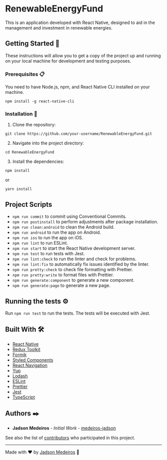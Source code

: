 # RenewableEnergyFund

This is an application developed with React Native, designed to aid in the management and investment in renewable energies.

## Getting Started 🚀

These instructions will allow you to get a copy of the project up and running on your local machine for development and testing purposes.

### Prerequisites 📋

You need to have Node.js, npm, and React Native CLI installed on your machine.

```
npm install -g react-native-cli
```

### Installation 🔧

1. Clone the repository:

```
git clone https://github.com/your-username/RenewableEnergyFund.git
```

2. Navigate into the project directory:

```
cd RenewableEnergyFund
```

3. Install the dependencies:

```
npm install
```

or

```
yarn install
```

## Project Scripts

- `npm run commit` to commit using Conventional Commits.
- `npm run postinstall` to perform adjustments after package installation.
- `npm run clean:android` to clean the Android build.
- `npm run android` to run the app on Android.
- `npm run ios` to run the app on iOS.
- `npm run lint` to run ESLint.
- `npm run start` to start the React Native development server.
- `npm run test` to run tests with Jest.
- `npm run lint:check` to run the linter and check for problems.
- `npm run lint:fix` to automatically fix issues identified by the linter.
- `npm run pretty:check` to check file formatting with Prettier.
- `npm run pretty:write` to format files with Prettier.
- `npm run generate:component` to generate a new component.
- `npm run generate:page` to generate a new page.

## Running the tests ⚙️

Run `npm run test` to run the tests. The tests will be executed with Jest.

## Built With 🛠️

- [React Native](https://reactnative.dev/)
- [Redux Toolkit](https://redux-toolkit.js.org/)
- [Formik](https://formik.org/)
- [Styled Components](https://styled-components.com/)
- [React Navigation](https://reactnavigation.org/)
- [Yup](https://github.com/jquense/yup)
- [Lodash](https://lodash.com/)
- [ESLint](https://eslint.org/)
- [Prettier](https://prettier.io/)
- [Jest](https://jestjs.io/)
- [TypeScript](https://www.typescriptlang.org/)

## Authors ✒️

- **Jadson Medeiros** - _Initial Work_ - [medeiros-jadson](https://github.com/medeiros-jadson)

See also the list of [contributors](https://github.com/your-username/RenewableEnergyFund/contributors) who participated in this project.

---

Made with ❤️ by [Jadson Medeiros](https://github.com/medeiros-jadson/) 💪
